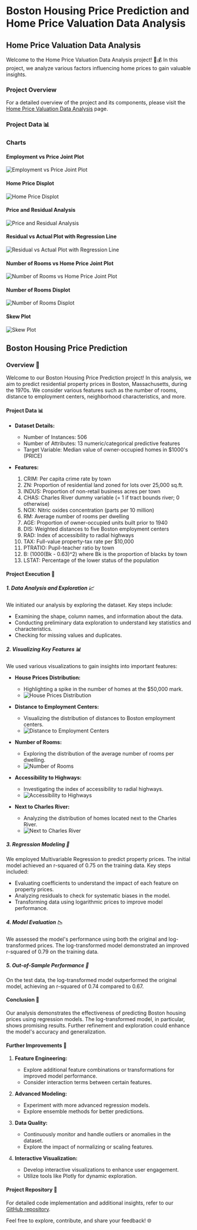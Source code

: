 # Boston Housing Price Prediction and Home Price Valuation Data Analysis

## Home Price Valuation Data Analysis

Welcome to the Home Price Valuation Data Analysis project! 🏡💰 In this project, we analyze various factors influencing home prices to gain valuable insights.

### Project Overview
For a detailed overview of the project and its components, please visit the [Home Price Valuation Data Analysis](https://github.com/ashay-thamankar/data_analysis/tree/main/home_price_valuation) page.

### Project Data 📊

### Charts

#### Employment vs Price Joint Plot
![Employment vs Price Joint Plot](https://github.com/ashay-thamankar/data_analysis/blob/main/home_price_valuation/charts/emp%20vs%20poll%20joint.jpg)

#### Home Price Displot
![Home Price Displot](https://github.com/ashay-thamankar/data_analysis/blob/main/home_price_valuation/charts/house%20price%20displot.png)

#### Price and Residual Analysis
![Price and Residual Analysis](https://github.com/ashay-thamankar/data_analysis/blob/main/home_price_valuation/charts/price%20%20residual%20analysis.png)

#### Residual vs Actual Plot with Regression Line
![Residual vs Actual Plot with Regression Line](https://github.com/ashay-thamankar/data_analysis/blob/main/home_price_valuation/charts/residual%20vs%20actual%20plot%20with%20regression.png)

#### Number of Rooms vs Home Price Joint Plot
![Number of Rooms vs Home Price Joint Plot](https://github.com/ashay-thamankar/data_analysis/blob/main/home_price_valuation/charts/room%20vs%20%20home%20price%20joint%20plot.png)

#### Number of Rooms Displot
![Number of Rooms Displot](https://github.com/ashay-thamankar/data_analysis/blob/main/home_price_valuation/charts/rooms%20displot.png)

#### Skew Plot
![Skew Plot](https://github.com/ashay-thamankar/data_analysis/blob/main/home_price_valuation/charts/skew%20plot.png)


## Boston Housing Price Prediction

### Overview 🏡

Welcome to our Boston Housing Price Prediction project! In this analysis, we aim to predict residential property prices in Boston, Massachusetts, during the 1970s. We consider various features such as the number of rooms, distance to employment centers, neighborhood characteristics, and more.

#### Project Data 📊

- **Dataset Details:**
  - Number of Instances: 506
  - Number of Attributes: 13 numeric/categorical predictive features
  - Target Variable: Median value of owner-occupied homes in $1000's (PRICE)

- **Features:**
  1. CRIM: Per capita crime rate by town
  2. ZN: Proportion of residential land zoned for lots over 25,000 sq.ft.
  3. INDUS: Proportion of non-retail business acres per town
  4. CHAS: Charles River dummy variable (= 1 if tract bounds river; 0 otherwise)
  5. NOX: Nitric oxides concentration (parts per 10 million)
  6. RM: Average number of rooms per dwelling
  7. AGE: Proportion of owner-occupied units built prior to 1940
  8. DIS: Weighted distances to five Boston employment centers
  9. RAD: Index of accessibility to radial highways
  10. TAX: Full-value property-tax rate per $10,000
  11. PTRATIO: Pupil-teacher ratio by town
  12. B: \(1000(Bk - 0.63)^2\) where Bk is the proportion of blacks by town
  13. LSTAT: Percentage of the lower status of the population

#### Project Execution 🚀

##### 1. Data Analysis and Exploration 📈

We initiated our analysis by exploring the dataset. Key steps include:

- Examining the shape, column names, and information about the data.
- Conducting preliminary data exploration to understand key statistics and characteristics.
- Checking for missing values and duplicates.

##### 2. Visualizing Key Features 📊

We used various visualizations to gain insights into important features:

- **House Prices Distribution:**
  - Highlighting a spike in the number of homes at the $50,000 mark.
  - ![House Prices Distribution](https://github.com/ashay-thamankar/data_analysis/blob/main/home_price_valuation/charts/emp%20vs%20poll%20joint.jpg)

- **Distance to Employment Centers:**
  - Visualizing the distribution of distances to Boston employment centers.
  - ![Distance to Employment Centers](https://github.com/ashay-thamankar/data_analysis/blob/main/home_price_valuation/charts/house%20price%20displot.png)

- **Number of Rooms:**
  - Exploring the distribution of the average number of rooms per dwelling.
  - ![Number of Rooms](https://github.com/ashay-thamankar/data_analysis/blob/main/home_price_valuation/charts/price%20%20residual%20analysis.png)

- **Accessibility to Highways:**
  - Investigating the index of accessibility to radial highways.
  - ![Accessibility to Highways](https://github.com/ashay-thamankar/data_analysis/blob/main/home_price_valuation/charts/residual%20vs%20actual%20plot%20with%20regression.png)

- **Next to Charles River:**
  - Analyzing the distribution of homes located next to the Charles River.
  - ![Next to Charles River](https://github.com/ashay-thamankar/data_analysis/blob/main/home_price_valuation/charts/room%20vs%20%20home%20price%20joint%20plot.png)

##### 3. Regression Modeling 🧠

We employed Multivariable Regression to predict property prices. The initial model achieved an r-squared of 0.75 on the training data. Key steps included:

- Evaluating coefficients to understand the impact of each feature on property prices.
- Analyzing residuals to check for systematic biases in the model.
- Transforming data using logarithmic prices to improve model performance.

##### 4. Model Evaluation 📉

We assessed the model's performance using both the original and log-transformed prices. The log-transformed model demonstrated an improved r-squared of 0.79 on the training data.

##### 5. Out-of-Sample Performance 🔄

On the test data, the log-transformed model outperformed the original model, achieving an r-squared of 0.74 compared to 0.67.

#### Conclusion 🎉

Our analysis demonstrates the effectiveness of predicting Boston housing prices using regression models. The log-transformed model, in particular, shows promising results. Further refinement and exploration could enhance the model's accuracy and generalization.

#### Further Improvements 🚧

1. **Feature Engineering:**
   - Explore additional feature combinations or transformations for improved model performance.
   - Consider interaction terms between certain features.

2. **Advanced Modeling:**
   - Experiment with more advanced regression models.
   - Explore ensemble methods for better predictions.

3. **Data Quality:**
   - Continuously monitor and handle outliers or anomalies in the dataset.
   - Explore the impact of normalizing or scaling features.

4. **Interactive Visualization:**
   - Develop interactive visualizations to enhance user engagement.
   - Utilize tools like Plotly for dynamic exploration.

#### Project Repository 📂

For detailed code implementation and additional insights, refer to our [GitHub repository](https://github.com/ashay-thamankar/data_analysis/tree/main/home_price_valuation).

Feel free to explore, contribute, and share your feedback! 🌐

